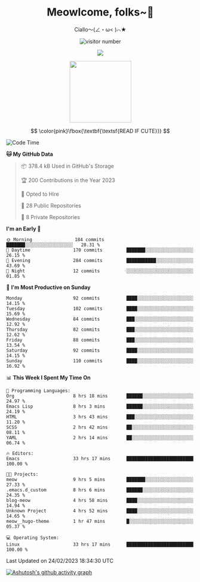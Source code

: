 <div align="center">
  <h1>Meowlcome, folks~👋</h1>
  <p>Ciallo～(∠・ω< )⌒★</p>
</div>

<p align="center">
  <img src="https://count.getloli.com/get/@Ziqi-Yang?theme=rule34" alt="visitor number" />
</p>

<p align="center">
  <img src="https://skillicons.dev/icons?i=rust,c,py,flutter,go,java,js,bash,linux,emacs" />
</p>
<p align="center">
  <img height="165" src="https://github-readme-stats.vercel.app/api?username=Ziqi-Yang&show_icons=true&include_all_commits=true&hide_border=true" />
</p>

$$
\color{pink}\fbox{\textbf{\textsf{READ IF CUTE}}}
$$

<!--START_SECTION:waka-->
![Code Time](http://img.shields.io/badge/Code%20Time-622%20hrs%2023%20mins-blue)

**🐱 My GitHub Data** 

> 📦 378.4 kB Used in GitHub's Storage 
 > 
> 🏆 200 Contributions in the Year 2023
 > 
> 💼 Opted to Hire
 > 
> 📜 28 Public Repositories 
 > 
> 🔑 8 Private Repositories 
 > 
**I'm an Early 🐤** 

```text
🌞 Morning                184 commits         ███████░░░░░░░░░░░░░░░░░░   28.31 % 
🌆 Daytime                170 commits         ███████░░░░░░░░░░░░░░░░░░   26.15 % 
🌃 Evening                284 commits         ███████████░░░░░░░░░░░░░░   43.69 % 
🌙 Night                  12 commits          ░░░░░░░░░░░░░░░░░░░░░░░░░   01.85 % 
```
📅 **I'm Most Productive on Sunday** 

```text
Monday                   92 commits          ████░░░░░░░░░░░░░░░░░░░░░   14.15 % 
Tuesday                  102 commits         ████░░░░░░░░░░░░░░░░░░░░░   15.69 % 
Wednesday                84 commits          ███░░░░░░░░░░░░░░░░░░░░░░   12.92 % 
Thursday                 82 commits          ███░░░░░░░░░░░░░░░░░░░░░░   12.62 % 
Friday                   88 commits          ███░░░░░░░░░░░░░░░░░░░░░░   13.54 % 
Saturday                 92 commits          ████░░░░░░░░░░░░░░░░░░░░░   14.15 % 
Sunday                   110 commits         ████░░░░░░░░░░░░░░░░░░░░░   16.92 % 
```


📊 **This Week I Spent My Time On** 

```text
💬 Programming Languages: 
Org                      8 hrs 18 mins       ██████░░░░░░░░░░░░░░░░░░░   24.97 % 
Emacs Lisp               8 hrs 3 mins        ██████░░░░░░░░░░░░░░░░░░░   24.19 % 
HTML                     3 hrs 43 mins       ███░░░░░░░░░░░░░░░░░░░░░░   11.20 % 
SCSS                     2 hrs 42 mins       ██░░░░░░░░░░░░░░░░░░░░░░░   08.11 % 
YAML                     2 hrs 14 mins       ██░░░░░░░░░░░░░░░░░░░░░░░   06.74 % 

🔥 Editors: 
Emacs                    33 hrs 17 mins      █████████████████████████   100.00 % 

🐱‍💻 Projects: 
meow                     9 hrs 5 mins        ███████░░░░░░░░░░░░░░░░░░   27.33 % 
.emacs.d_custom          8 hrs 6 mins        ██████░░░░░░░░░░░░░░░░░░░   24.35 % 
blog-meow                4 hrs 58 mins       ████░░░░░░░░░░░░░░░░░░░░░   14.94 % 
Unknown Project          4 hrs 52 mins       ████░░░░░░░░░░░░░░░░░░░░░   14.65 % 
meow__hugo-theme         1 hr 47 mins        █░░░░░░░░░░░░░░░░░░░░░░░░   05.37 % 

💻 Operating System: 
Linux                    33 hrs 17 mins      █████████████████████████   100.00 % 
```


 Last Updated on 24/02/2023 18:34:30 UTC
<!--END_SECTION:waka-->


[![Ashutosh's github activity graph](https://github-readme-activity-graph.cyclic.app/graph?username=Ziqi-Yang&theme=github)](https://github.com/ashutosh00710/github-readme-activity-graph)
